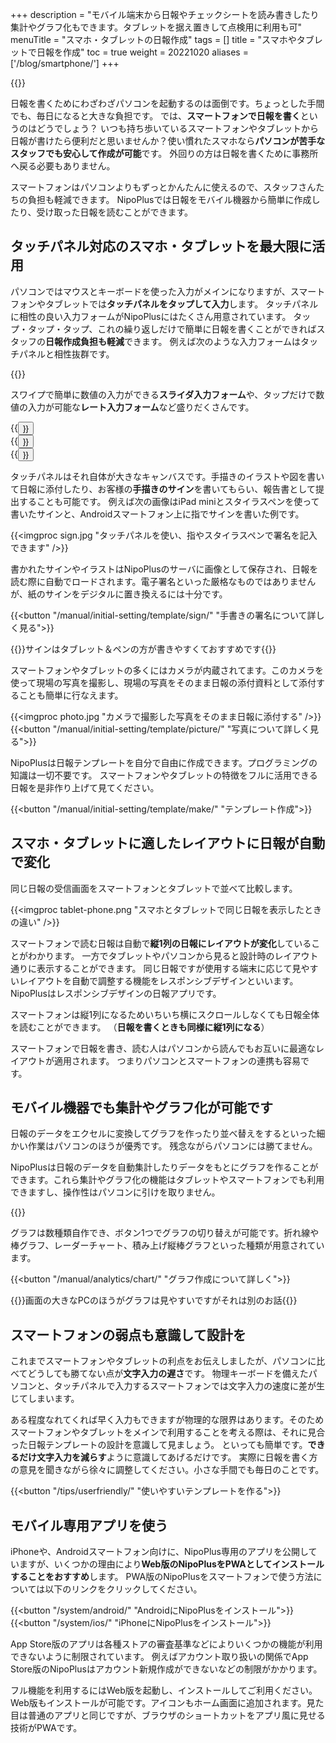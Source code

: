 +++
description = "モバイル端末から日報やチェックシートを読み書きしたり集計やグラフ化もできます。タブレットを据え置きして点検用に利用も可"
menuTitle = "スマホ・タブレットの日報作成"
tags = []
title = "スマホやタブレットで日報を作成"
toc = true
weight = 20221020
aliases = ['/blog/smartphone/']
+++

{{<icatch filename="field" msg="スマホやタブレット で日報を読む・書く" title="スマートフォン・タブレットで日報を書く" fontsize="30px" alice="here" >}}

日報を書くためにわざわざパソコンを起動するのは面倒です。ちょっとした手間でも、毎日になると大きな負担です。
では、**スマートフォンで日報を書く**というのはどうでしょう？
いつも持ち歩いているスマートフォンやタブレットから日報が書けたら便利だと思いませんか？使い慣れたスマホなら**パソコンが苦手なスタッフでも安心して作成が可能**です。
外回りの方は日報を書くために事務所へ戻る必要もありません。  

スマートフォンはパソコンよりもずっとかんたんに使えるので、スタッフさんたちの負担も軽減できます。
NipoPlusでは日報をモバイル機器から簡単に作成したり、受け取った日報を読むことができます。

## タッチパネル対応のスマホ・タブレットを最大限に活用

パソコンではマウスとキーボードを使った入力がメインになりますが、スマートフォンやタブレットでは**タッチパネルをタップして入力**します。
タッチパネルに相性の良い入力フォームがNipoPlusにはたくさん用意されています。
タップ・タップ・タップ、これの繰り返しだけで簡単に日報を書くことができればスタッフの**日報作成負担も軽減**できます。
例えば次のような入力フォームはタッチパネルと相性抜群です。

{{<icatch filename="touch" msg="タップやスワイプ タッチパネルに最適" title="タップやスワイプなどスマートフォンに適した操作性を生かして日報を書く" fontsize="30px" alice="here" >}}

スワイプで簡単に数値の入力ができる**スライダ入力フォーム**や、タップだけで数値の入力が可能な**レート入力フォーム**など盛りだくさんです。

<div class="flexmain">
<div class="dp33">{{<button "/manual/initial-setting/template/step/" "スライダ入力">}}</div>
<div class="dp33">{{<button "/manual/initial-setting/template/rate/" "レート入力">}}</div>
<div class="dp33">{{<button "/manual/initial-setting/template/select/" "選択入力">}}</div>
</div>


タッチパネルはそれ自体が大きなキャンバスです。手描きのイラストや図を書いて日報に添付したり、お客様の**手描きのサイン**を書いてもらい、報告書として提出することも可能です。
例えば次の画像はiPad miniとスタイラスペンを使って書いたサインと、Androidスマートフォン上に指でサインを書いた例です。

{{<imgproc sign.jpg "タッチパネルを使い、指やスタイラスペンで署名を記入できます" />}}

書かれたサインやイラストはNipoPlusのサーバに画像として保存され、日報を読む際に自動でロードされます。電子署名といった厳格なものではありませんが、紙のサインをデジタルに置き換えるには十分です。

{{<button "/manual/initial-setting/template/sign/" "手書きの署名について詳しく見る">}}


{{<alice pos="right" icon="tablet">}}サインはタブレット＆ペンの方が書きやすくておすすめです{{</alice>}}

スマートフォンやタブレットの多くにはカメラが内蔵されてます。このカメラを使って現場の写真を撮影し、現場の写真をそのまま日報の添付資料として添付することも簡単に行なえます。

{{<imgproc photo.jpg "カメラで撮影した写真をそのまま日報に添付する" />}}
{{<button "/manual/initial-setting/template/picture/" "写真について詳しく見る">}}


NipoPlusは日報テンプレートを自分で自由に作成できます。プログラミングの知識は一切不要です。
スマートフォンやタブレットの特徴をフルに活用できる日報を是非作り上げて見てください。

{{<button "/manual/initial-setting/template/make/" "テンプレート作成">}}


## スマホ・タブレットに適したレイアウトに日報が自動で変化

同じ日報の受信画面をスマートフォンとタブレットで並べて比較します。

{{<imgproc tablet-phone.png "スマホとタブレットで同じ日報を表示したときの違い" />}}

スマートフォンで読む日報は自動で**縦1列の日報にレイアウトが変化**していることがわかります。
一方でタブレットやパソコンから見ると設計時のレイアウト通りに表示することができます。
同じ日報ですが使用する端末に応じて見やすいレイアウトを自動で調整する機能をレスポンシブデザインといいます。NipoPlusはレスポンシブデザインの日報アプリです。

スマートフォンは縦1列になるためいちいち横にスクロールしなくても日報全体を読むことができます。
（**日報を書くときも同様に縦1列になる**）

スマートフォンで日報を書き、読む人はパソコンから読んでもお互いに最適なレイアウトが適用されます。
つまりパソコンとスマートフォンの連携も容易です。

## モバイル機器でも集計やグラフ化が可能です

日報のデータをエクセルに変換してグラフを作ったり並べ替えをするといった細かい作業はパソコンのほうが優秀です。
残念ながらパソコンには勝てません。  

NipoPlusは日報のデータを自動集計したりデータをもとにグラフを作ることができます。これら集計やグラフ化の機能はタブレットやスマートフォンでも利用できますし、操作性はパソコンに引けを取りません。

{{<icatch filename="charts" msg="円や棒グラフで 日報データを可視化" title="日報のデータを円グラフや折れ線グラフに変換する" fontsize="30px" alice="here" >}}

グラフは数種類自作でき、ボタン1つでグラフの切り替えが可能です。折れ線や棒グラフ、レーダーチャート、積み上げ縦棒グラフといった種類が用意されています。

{{<button "/manual/analytics/chart/" "グラフ作成について詳しく">}}


{{<alice pos="right" icon="phone">}}画面の大きなPCのほうがグラフは見やすいですがそれは別のお話{{</alice>}}

## スマートフォンの弱点も意識して設計を

これまでスマートフォンやタブレットの利点をお伝えしましたが、パソコンに比べてどうしても勝てない点が**文字入力の遅さ**です。
物理キーボードを備えたパソコンと、タッチパネルで入力するスマートフォンでは文字入力の速度に差が生じてしまいます。

ある程度なれてくれば早く入力もできますが物理的な限界はあります。そのためスマートフォンやタブレットをメインで利用することを考える際は、それに見合った日報テンプレートの設計を意識して見ましょう。
といっても簡単です。**できるだけ文字入力を減らす**ように意識してあげるだけです。
実際に日報を書く方の意見を聞きながら徐々に調整してください。小さな手間でも毎日のことです。

{{<button "/tips/userfriendly/" "使いやすいテンプレートを作る">}}


## モバイル専用アプリを使う

iPhoneや、Androidスマートフォン向けに、NipoPlus専用のアプリを公開していますが、いくつかの理由により**Web版のNipoPlusをPWAとしてインストールすることをおすすめ**します。
PWA版のNipoPlusをスマートフォンで使う方法については以下のリンクをクリックしてください。

{{<button "/system/android/" "AndroidにNipoPlusをインストール">}}
{{<button "/system/ios/" "iPhoneにNipoPlusをインストール">}}

App Store版のアプリは各種ストアの審査基準などによりいくつかの機能が利用できないように制限されています。
例えばアカウント取り扱いの関係でApp Store版のNipoPlusはアカウント新規作成ができないなどの制限がかかります。

フル機能を利用するにはWeb版を起動し、インストールしてご利用ください。
Web版もインストールが可能です。アイコンもホーム画面に追加されます。見た目は普通のアプリと同じですが、ブラウザのショートカットをアプリ風に見せる技術がPWAです。
